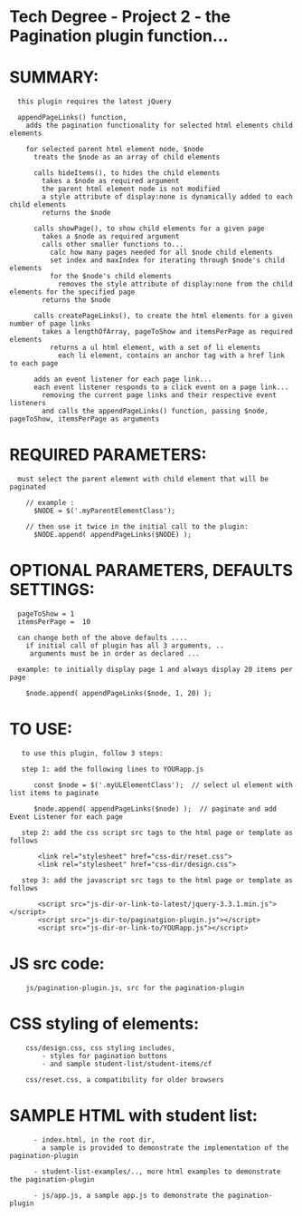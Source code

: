 # Tech Degree - Project 2 - the Pagination plugin function...

# SUMMARY:

      this plugin requires the latest jQuery

      appendPageLinks() function,
        adds the pagination functionality for selected html elements child elements

        for selected parent html element node, $node
          treats the $node as an array of child elements

          calls hideItems(), to hides the child elements
            takes a $node as required argument
            the parent html element node is not modified
            a style attribute of display:none is dynamically added to each child elements
            returns the $node

          calls showPage(), to show child elements for a given page
            takes a $node as required argument
            calls other smaller functions to...
              calc how many pages needed for all $node child elements
              set index and maxIndex for iterating through $node's child elements
              for the $node's child elements
                removes the style attribute of display:none from the child elements for the specified page
            returns the $node

          calls createPageLinks(), to create the html elements for a given number of page links
            takes a lengthOfArray, pageToShow and itemsPerPage as required elements
              returns a ul html element, with a set of li elements
                each li element, contains an anchor tag with a href link to each page

          adds an event listener for each page link...
          each event listener responds to a click event on a page link...
            removing the current page links and their respective event listeners
            and calls the appendPageLinks() function, passing $node, pageToShow, itemsPerPage as arguments


# REQUIRED PARAMETERS:

      must select the parent element with child element that will be paginated

        // example :
          $NODE = $('.myParentElementClass');

        // then use it twice in the initial call to the plugin:
          $NODE.append( appendPageLinks($NODE) );

# OPTIONAL PARAMETERS, DEFAULTS SETTINGS:

      pageToShow = 1
      itemsPerPage =  10

      can change both of the above defaults ....
        if initial call of plugin has all 3 arguments, ..
         arguments must be in order as declared ...

      example: to initially display page 1 and always display 20 items per page

        $node.append( appendPageLinks($node, 1, 20) );

# TO USE:

       to use this plugin, follow 3 steps:

       step 1: add the following lines to YOURapp.js

          const $node = $('.myULElementClass');  // select ul element with list items to paginate

          $node.append( appendPageLinks($node) );  // paginate and add Event Listener for each page

       step 2: add the css script src tags to the html page or template as follows

           <link rel="stylesheet" href="css-dir/reset.css">
           <link rel="stylesheet" href="css-dir/design.css">

       step 3: add the javascript src tags to the html page or template as follows

           <script src="js-dir-or-link-to-latest/jquery-3.3.1.min.js"></script>
           <script src="js-dir-to/paginatgion-plugin.js"></script>
           <script src="js-dir-or-link-to/YOURapp.js"></script>

# JS src code:

        js/pagination-plugin.js, src for the pagination-plugin

# CSS styling of elements:

        css/design.css, css styling includes,
            - styles for pagination buttons
            - and sample student-list/student-items/cf

        css/reset.css, a compatibility for older browsers

# SAMPLE HTML with student list:

          - index.html, in the root dir,
            a sample is provided to demonstrate the implementation of the pagination-plugin

          - student-list-examples/.., more html examples to demonstrate the pagination-plugin

          - js/app.js, a sample app.js to demonstrate the pagination-plugin
